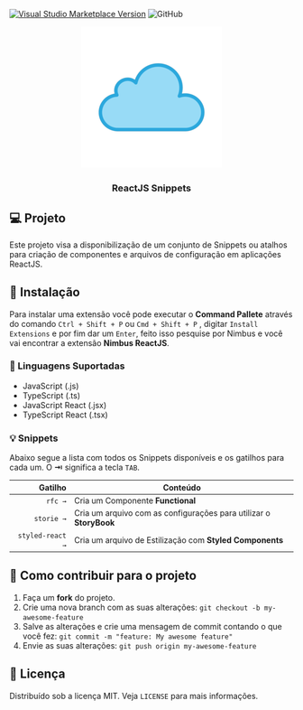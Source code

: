 [![Visual Studio Marketplace Version](https://img.shields.io/visual-studio-marketplace/v/nimbus.nimbusreactjs.svg?label=Visual%20Studio%20Marketplace)](https://marketplace.visualstudio.com/items?itemName=nimbus.nimbusreactjs)
![GitHub](https://img.shields.io/github/license/dennerrondinely/nimbus-vscode-reactjs-snippets)


<p align="center">
  <a href="https://dennerrondinely.com">
    <img src="https://raw.githubusercontent.com/dennerrondinely/nimbus-vscode-reactjs-snippets/main/images/nimbus_logo.png" alt="Logo">
  </a>
  <h3 align="center">ReactJS Snippets</h3>
</p>

<!-- ABOUT THE PROJECT -->

## 💻 Projeto

Este projeto visa a disponibilização de um conjunto de Snippets ou atalhos para criação de componentes e arquivos de configuração em aplicações ReactJS.


## 🚀 Instalação

Para instalar uma extensão você pode executar o **Command Pallete** através do comando `Ctrl + Shift + P` ou `Cmd + Shift + P` , digitar `Install Extensions` e por fim dar um `Enter`, feito isso pesquise por Nimbus e você vai encontrar a extensão **Nimbus ReactJS**.

### 🎨 Linguagens Suportadas

- JavaScript (.js)
- TypeScript (.ts)
- JavaScript React (.jsx)
- TypeScript React (.tsx)

### 💡 Snippets

Abaixo segue a lista com todos os Snippets disponíveis e os gatilhos para cada um. O **⇥** significa a tecla `TAB`.

|                    Gatilho | Conteúdo                                                                      |
| -------------------------: | ----------------------------------------------------------------------------- |
|                    `rfc →` | Cria um Componente **Functional**                                             |
|                 `storie →` | Cria um arquivo com as configurações para utilizar o **StoryBook**            |
|           `styled-react →` | Cria um arquivo de Estilização com **Styled Components**                      |

<!-- CONTRIBUTING -->

## 🚧 Como contribuir para o projeto

1. Faça um **fork** do projeto.
2. Crie uma nova branch com as suas alterações: `git checkout -b my-awesome-feature`
3. Salve as alterações e crie uma mensagem de commit contando o que você fez: `git commit -m "feature: My awesome feature"`
4. Envie as suas alterações: `git push origin my-awesome-feature`


<!-- LICENSE -->

## 📓 Licença

Distribuído sob a licença MIT. Veja `LICENSE` para mais informações.

